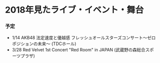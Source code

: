 # 2018年見たライブ・イベント・舞台

### 予定
- 1/14 AKB48 法定速度と優越感 フレッシュオールスターズコンサート〜ゼロポジションの未来〜 (TDCホール)
- 3/28 Red Velvet 1st Concert "Red Room" in JAPAN (武蔵野の森総合スポーツプラザ)
